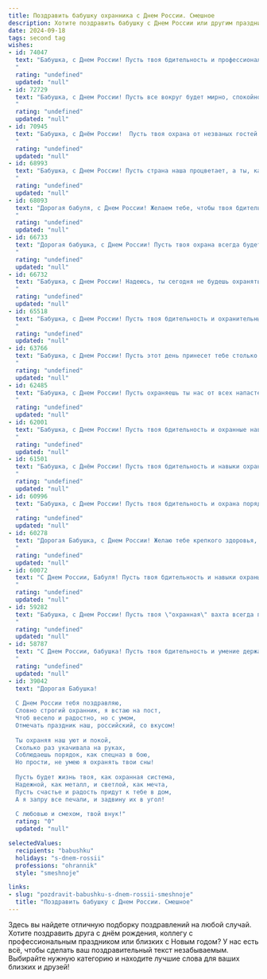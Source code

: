```yaml
---
title: Поздравить бабушку охранника с Днем России. Смешное
description: Хотите поздравить бабушку с Днем России или другим праздником? Наш ИИ создаст незабываемое поздравление, а вы обязательно выделитесь среди других.  
date: 2024-09-18
tags: second tag
wishes:
- id: 74047
  text: "Бабушка, с Днем России! Пусть твоя бдительность и профессионализм охранника будут на высоте, защищая нас от всех бед - от  неправильно поставленных чайников до коварных внуков, пытающихся украсть печенье! 😜
  "
  rating: "undefined"
  updated: "null"
- id: 72729
  text: "Бабушка, с Днем России! Пусть все вокруг будет мирно, спокойно и, главное, без тревожных звонков на твой телефон. Ведь твоя профессия охранника и так держит в тонусе! 😄
  "
  rating: "undefined"
  updated: "null"
- id: 70945
  text: "Бабушка, с Днём России!  Пусть твоя охрана от незваных гостей будет такой же крепкой, как твоя любовь к Родине, и пусть никакие злоумышленники не посмеют нарушить твой покой! 🥳💪🇷🇺
  "
  rating: "undefined"
  updated: "null"
- id: 68993
  text: "Бабушка, с Днем России! Пусть страна наша процветает, а ты, как истинный охранник семейного очага, всегда держишь врагов (от сладкого и вредного) на расстоянии! 😉
  "
  rating: "undefined"
  updated: "null"
- id: 68093
  text: "Дорогая бабуля, с Днем России! Желаем тебе, чтобы твоя бдительность была не хуже, чем у охранника, а чувство юмора -  ярче, чем фейерверки на Красной площади! 🎉
  "
  rating: "undefined"
  updated: "null"
- id: 66733
  text: "Дорогая бабушка, с Днем России! Пусть твоя охрана всегда будет на чеку, а пенсия прибавляется как минимум раз в год.
  "
  rating: "undefined"
  updated: "null"
- id: 66732
  text: "Бабушка, с Днем России! Надеюсь, ты сегодня не будешь охранять границы от любимых внуков, а насладишься праздничным пирогом и танцами под \"Калинку-малинку\"!  🎉
  "
  rating: "undefined"
  updated: "null"
- id: 65518
  text: "Бабушка, с Днем России! Пусть твоя бдительность и охранительный нюх будут как у самого опытного охранника, а любые посягательства на твой покой будут встречены с такой же силой и грацией, как ты встречаешь гостей на пороге!
  "
  rating: "undefined"
  updated: "null"
- id: 63766
  text: "Бабушка, с Днем России! Пусть этот день принесет тебе столько же радости, сколько ты приносишь своим внукам! И помни: быть охранником - это не просто профессия, это призвание. Особенно, когда надо защитить от всех внуков, в том числе и от их сладкого зуба! 😄
  "
  rating: "undefined"
  updated: "null"
- id: 62485
  text: "Бабушка, с Днем России! Пусть охраняешь ты нас от всех напастей, как настоящий профи на посту! 😂  Будь здорова и бодра, как наша великая держава! 🇷🇺
  "
  rating: "undefined"
  updated: "null"
- id: 62001
  text: "Бабушка, с Днем России! Пусть твоя бдительность и охранные навыки всегда будут на высоте, даже когда внуки устраивают очередной \"переворот\" в квартире! 😄
  "
  rating: "undefined"
  updated: "null"
- id: 61501
  text: "Бабушка, с Днём России! Пусть твоя бдительность и навыки охранника всегда защищают нас от врагов - от вредных соседей, некачественных продуктов и осенних промозглых ветров! 💪😂
  "
  rating: "undefined"
  updated: "null"
- id: 60996
  text: "Бабушка, с Днем России! Пусть твоя бдительность и охрана порядка остаются на высоте, как и твои праздничные пироги! 😜🎉
  "
  rating: "undefined"
  updated: "null"
- id: 60278
  text: "Дорогая Бабушка, с Днем России! Желаю тебе крепкого здоровья, чтобы ты могла ещё долго охранять покой нашего семейного очага - от вредных привычек папы до сомнительных друзей внуков! 😄
  "
  rating: "undefined"
  updated: "null"
- id: 60072
  text: "С Днем России, Бабуля! Пусть твоя бдительность и навыки охраны защищают не только наш дом от непрошенных гостей, но и от всех невзгод  и неприятностей. 😂
  "
  rating: "undefined"
  updated: "null"
- id: 59282
  text: "Бабушка, с Днем России! Пусть твоя \"охранная\" вахта всегда проходит мирно, а грабители обходят стороной твой любимый диван! 🎉
  "
  rating: "undefined"
  updated: "null"
- id: 58787
  text: "С Днем России, бабушка! Пусть твоя бдительность и умение держать под контролем ситуацию будут не хуже, чем у самого опытного охранника. Никакие \"преступники\" - ни внуки, ни коты, не смогут подобраться к твоему спокойствию и благополучию! 🎉
  "
  rating: "undefined"
  updated: "null"
- id: 39042
  text: "Дорогая Бабушка!
  
  С Днем России тебя поздравляю,
  Словно строгий охранник, я встаю на пост,
  Чтоб весело и радостно, но с умом,
  Отмечать праздник наш, российский, со вкусом!
  
  Ты охраняя наш уют и покой,
  Сколько раз укачивала на руках,
  Соблюдаешь порядок, как спецназ в бою,
  Но прости, не умею я охранять твои сны!
  
  Пусть будет жизнь твоя, как охранная система,
  Надежной, как металл, и светлой, как мечта,
  Пусть счастье и радость придут к тебе в дом,
  А я запру все печали, и задвину их в угол!
  
  С любовью и смехом, твой внук!"
  rating: "0"
  updated: "null"

selectedValues:
  recipients: "babushku"
  holidays: "s-dnem-rossii"
  professions: "ohrannik"
  style: "smeshnoje"

links:
- slug: "pozdravit-babushku-s-dnem-rossii-smeshnoje"
  title: "Поздравить бабушку с Днем России. Смешное"
---
```


Здесь вы найдете отличную подборку поздравлений на любой случай. 
Хотите поздравить друга с днём рождения, коллегу с профессиональным праздником или близких с Новым годом? У нас есть всё, чтобы сделать ваш поздравительный текст незабываемым. Выбирайте нужную категорию и находите лучшие слова для ваших близких и друзей!
